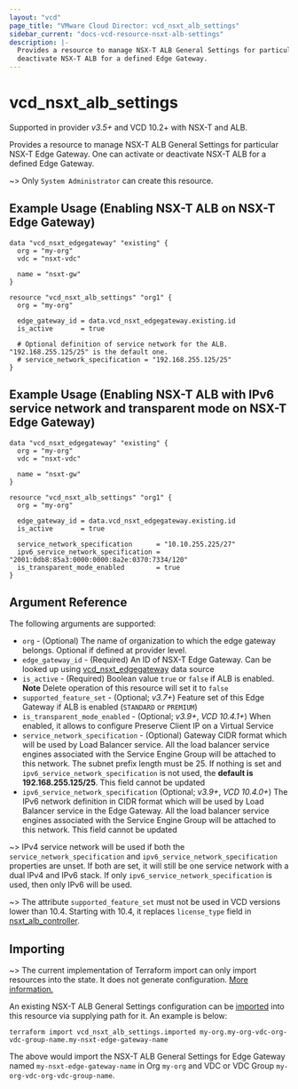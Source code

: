 ```yaml
---
layout: "vcd"
page_title: "VMware Cloud Director: vcd_nsxt_alb_settings"
sidebar_current: "docs-vcd-resource-nsxt-alb-settings"
description: |-
  Provides a resource to manage NSX-T ALB General Settings for particular NSX-T Edge Gateway. One can activate or
  deactivate NSX-T ALB for a defined Edge Gateway.
---
```


# vcd\_nsxt\_alb\_settings

Supported in provider *v3.5+* and VCD 10.2+ with NSX-T and ALB.

Provides a resource to manage NSX-T ALB General Settings for particular NSX-T Edge Gateway. One can activate or
deactivate NSX-T ALB for a defined Edge Gateway.

~> Only `System Administrator` can create this resource.

## Example Usage (Enabling NSX-T ALB on NSX-T Edge Gateway)

```hcl
data "vcd_nsxt_edgegateway" "existing" {
  org = "my-org"
  vdc = "nsxt-vdc"

  name = "nsxt-gw"
}

resource "vcd_nsxt_alb_settings" "org1" {
  org = "my-org"

  edge_gateway_id = data.vcd_nsxt_edgegateway.existing.id
  is_active       = true

  # Optional definition of service network for the ALB. "192.168.255.125/25" is the default one.
  # service_network_specification = "192.168.255.125/25"
}
```

## Example Usage (Enabling NSX-T ALB with IPv6 service network and transparent mode on NSX-T Edge Gateway)

```hcl
data "vcd_nsxt_edgegateway" "existing" {
  org = "my-org"
  vdc = "nsxt-vdc"

  name = "nsxt-gw"
}

resource "vcd_nsxt_alb_settings" "org1" {
  org = "my-org"

  edge_gateway_id = data.vcd_nsxt_edgegateway.existing.id
  is_active       = true

  service_network_specification      = "10.10.255.225/27"
  ipv6_service_network_specification = "2001:0db8:85a3:0000:0000:8a2e:0370:7334/120"
  is_transparent_mode_enabled        = true
}
```

## Argument Reference

The following arguments are supported:

* `org` - (Optional) The name of organization to which the edge gateway belongs. Optional if defined at provider level.
* `edge_gateway_id` - (Required) An ID of NSX-T Edge Gateway. Can be looked up using
  [vcd_nsxt_edgegateway](/providers/vmware/vcd/latest/docs/data-sources/nsxt_edgegateway) data source
* `is_active` - (Required) Boolean value `true` or `false` if ALB is enabled. **Note** Delete operation of this resource
  will set it to `false`
* `supported_feature_set` - (Optional; *v3.7+*) Feature set of this Edge Gateway if ALB is enabled (`STANDARD` or `PREMIUM`)
* `is_transparent_mode_enabled` - (Optional; *v3.9+*, *VCD 10.4.1+*) When enabled, it allows to
  configure Preserve Client IP on a Virtual Service
* `service_network_specification` - (Optional) Gateway CIDR format which will be used by Load
  Balancer service. All the load balancer service engines associated with the Service Engine Group
  will be attached to this network. The subnet prefix length must be 25. If nothing is set and
  `ipv6_service_network_specification` is not used, the **default is 192.168.255.125/25**. This
  field cannot be updated
* `ipv6_service_network_specification` (Optional; *v3.9+*, *VCD 10.4.0+*) The IPv6 network
  definition in CIDR format which will be used by Load Balancer service in the Edge Gateway. All the
  load balancer service engines associated with the Service Engine Group will be attached to this
  network. This field cannot be updated

~> IPv4 service network will be used if both the `service_network_specification` and
`ipv6_service_network_specification` properties are unset. If both are set, it will still be one
service network with a dual IPv4 and IPv6 stack. If only `ipv6_service_network_specification` is
used, then only IPv6 will be used.

~> The attribute `supported_feature_set` must not be used in VCD versions lower than 10.4. Starting with 10.4, it replaces `license_type` field in [nsxt_alb_controller](/providers/vmware/vcd/latest/docs/resources/nsxt_alb_controller).

## Importing

~> The current implementation of Terraform import can only import resources into the state.
It does not generate configuration. [More information.](https://www.terraform.io/docs/import/)

An existing NSX-T ALB General Settings configuration can be [imported][docs-import] into this resource via supplying
path for it. An example is below:

[docs-import]: https://www.terraform.io/docs/import/

```
terraform import vcd_nsxt_alb_settings.imported my-org.my-org-vdc-org-vdc-group-name.my-nsxt-edge-gateway-name
```

The above would import the NSX-T ALB General Settings for Edge Gateway named
`my-nsxt-edge-gateway-name` in Org `my-org` and VDC or VDC Group `my-org-vdc-org-vdc-group-name`.